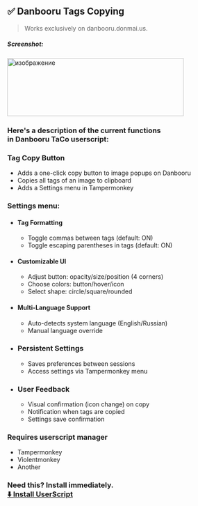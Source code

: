 ## ✅ Danbooru Tags Copying
> Works exclusively on danbooru.donmai.us.
##### Screenshot:<br>
<img width="406" height="133" alt="изображение" src="https://github.com/user-attachments/assets/b3fde65d-7655-44b6-80b9-8a6c99557323" />

### Here's a description of the current functions<br>in Danbooru TaCo userscript:

### Tag Copy Button
 - Adds a one-click copy button to image popups on Danbooru
 - Copies all tags of an image to clipboard
 - Adds a Settings menu in Tampermonkey

### Settings menu:
  - #### Tag Formatting
    - Toggle commas between tags (default: ON)
    - Toggle escaping parentheses in tags (default: ON)

  - #### Customizable UI
    - Adjust button: opacity/size/position (4 corners)
    - Choose colors: button/hover/icon
    - Select shape: circle/square/rounded

  - #### Multi-Language Support
    - Auto-detects system language (English/Russian)
    - Manual language override

  - ### Persistent Settings
    - Saves preferences between sessions
    - Access settings via Tampermonkey menu

  - ### User Feedback
    - Visual confirmation (icon change) on copy
    - Notification when tags are copied
    - Settings save confirmation

### Requires userscript manager 
- Tampermonkey
- Violentmonkey
- Another

### Need this? Install immediately.<br>[⬇️ Install UserScript](https://raw.githubusercontent.com/vanja-san/JS-UserScripts/main/danbooruTaCo.user.js)

